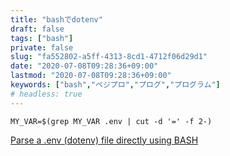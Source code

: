 ```yaml
---
title: "bashでdotenv"
draft: false
tags: ["bash"]
private: false
slug: "fa552802-a5ff-4313-8cd1-4712f06d29d1"
date: "2020-07-08T09:28:36+09:00"
lastmod: "2020-07-08T09:28:36+09:00"
keywords: ["bash","ベジプロ","プログ","プログラム"]
# headless: true
---
```


```
MY_VAR=$(grep MY_VAR .env | cut -d '=' -f 2-)
```
[Parse a .env (dotenv) file directly using BASH](https://gist.github.com/judy2k/7656bfe3b322d669ef75364a46327836#gistcomment-2786081)
